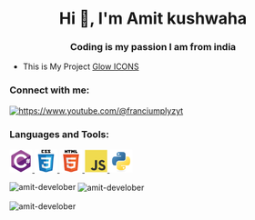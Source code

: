 <h1 align="center">Hi 👋, I'm Amit kushwaha</h1>
<h3 align="center">Coding is my passion I am from india</h3>

- This is My Project [Glow ICONS](amit-develober.github.io/glow)

<h3 align="left">Connect with me:</h3>
<p align="left">
<a href="https://www.youtube.com/c/https://www.youtube.com/@franciumplyzyt" target="blank"><img align="center" src="https://raw.githubusercontent.com/rahuldkjain/github-profile-readme-generator/master/src/images/icons/Social/youtube.svg" alt="https://www.youtube.com/@franciumplyzyt" height="30" width="40" /></a>
</p>

<h3 align="left">Languages and Tools:</h3>
<p align="left"> <a href="https://www.w3schools.com/cs/" target="_blank" rel="noreferrer"> <img src="https://raw.githubusercontent.com/devicons/devicon/master/icons/csharp/csharp-original.svg" alt="csharp" width="40" height="40"/> </a> <a href="https://www.w3schools.com/css/" target="_blank" rel="noreferrer"> <img src="https://raw.githubusercontent.com/devicons/devicon/master/icons/css3/css3-original-wordmark.svg" alt="css3" width="40" height="40"/> </a> <a href="https://www.w3.org/html/" target="_blank" rel="noreferrer"> <img src="https://raw.githubusercontent.com/devicons/devicon/master/icons/html5/html5-original-wordmark.svg" alt="html5" width="40" height="40"/> </a> <a href="https://developer.mozilla.org/en-US/docs/Web/JavaScript" target="_blank" rel="noreferrer"> <img src="https://raw.githubusercontent.com/devicons/devicon/master/icons/javascript/javascript-original.svg" alt="javascript" width="40" height="40"/> </a> <a href="https://www.python.org" target="_blank" rel="noreferrer"> <img src="https://raw.githubusercontent.com/devicons/devicon/master/icons/python/python-original.svg" alt="python" width="40" height="40"/> </a> </p>

<p><img align="left" src="https://github-readme-stats.vercel.app/api/top-langs?username=amit-develober&show_icons=true&locale=en&layout=compact" alt="amit-develober" /></p>

<p>&nbsp;<img align="center" src="https://github-readme-stats.vercel.app/api?username=amit-develober&show_icons=true&locale=en" alt="amit-develober" /></p>

<p><img align="center" src="https://github-readme-streak-stats.herokuapp.com/?user=amit-develober&" alt="amit-develober" /></p>
